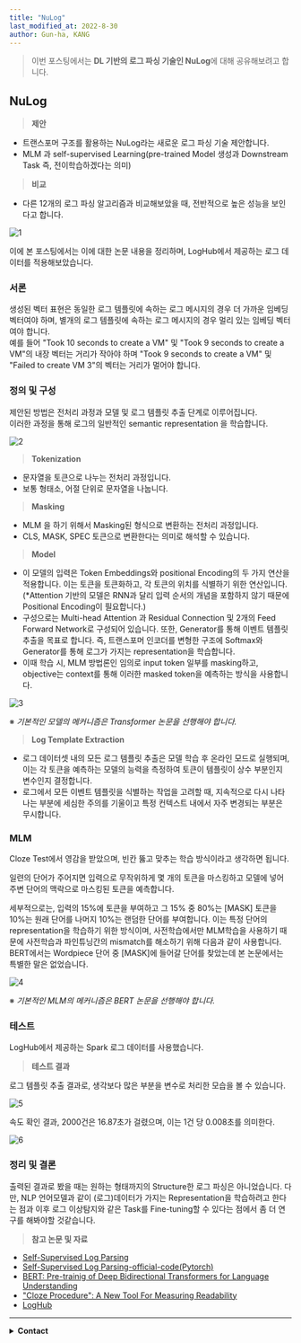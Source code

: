 ```yaml
---
title: "NuLog"
last_modified_at: 2022-8-30
author: Gun-ha, KANG
---
```


> 이번 포스팅에서는 **DL 기반의 로그 파싱 기술인 NuLog**에 대해 공유해보려고 합니다.

## **NuLog**

> **제안**   
* 트랜스포머 구조를 활용하는 NuLog라는 새로운 로그 파싱 기술 제안합니다.
* MLM 과 self-supervised Learning(pre-trained Model 생성과 Downstream Task 즉, 전이학습하겠다는 의미)

> **비교**  
* 다른 12개의 로그 파싱 알고리즘과 비교해보았을 때, 전반적으로 높은 성능을 보인다고 합니다.

![1](https://user-images.githubusercontent.com/92897860/187346230-9c24aa4e-94ac-41b7-a375-0e9db295b25d.png)

이에 본 포스팅에서는 이에 대한 논문 내용을 정리하며, LogHub에서 제공하는 로그 데이터를 적용해보았습니다.

### **서론**

생성된 벡터 표현은 동일한 로그 템플릿에 속하는 로그 메시지의 경우 더 가까운 임베딩 벡터여야 하며, 별개의 로그 템플릿에 속하는 로그 메시지의 경우 멀리 있는 임베딩 벡터여야 합니다.   
예를 들어 "Took 10 seconds to create a VM" 및 "Took 9 seconds to create a VM"의 내장 벡터는 거리가 작아야 하며 "Took 9 seconds to create a VM" 및 "Failed to create VM 3"의 벡터는 거리가 멀어야 합니다.


### **정의 및 구성**

제안된 방법은 전처리 과정과 모델 및 로그 템플릿 추출 단계로 이루어집니다.  
이러한 과정을 통해 로그의 일반적인 semantic representation 을 학습합니다.

![2](https://user-images.githubusercontent.com/92897860/187347306-70748700-fe0a-49af-9117-a2d2756863fc.png)


> **Tokenization** 
* 문자열을 토큰으로 나누는 전처리 과정입니다. 
* 보통 형태소, 어절 단위로 문자열을 나눕니다.

> **Masking** 
* MLM 을 하기 위해서 Masking된 형식으로 변환하는 전처리 과정입니다. 
* CLS, MASK, SPEC 토큰으로 변환한다는 의미로 해석할 수 있습니다.

> **Model** 
* 이 모델의 입력은 Token Embeddings와 positional Encoding의 두 가지 연산을 적용합니다. 이는 토큰을 토큰화하고, 각 토큰의 위치를 식별하기 위한 연산입니다. (*Attention 기반의 모델은 RNN과 달리 입력 순서의 개념을 포함하지 않기 때문에 Positional Encoding이 필요합니다.)
* 구성으로는 Multi-head Attention 과 Residual Connection 및 2개의 Feed Forward Network로 구성되어 있습니다. 또한, Generator를 통해 이벤트 템플릿 추출을 목표로 합니다. 즉, 트랜스포머 인코더를 변형한 구조에 Softmax와 Generator를 통해 로그가 가지는 representation을 학습합니다.
* 이때 학습 시, MLM 방법론인 임의로 input token 일부를 masking하고, objective는 context를 통해 이러한 masked token을 예측하는 방식을 사용합니다.

![3](https://user-images.githubusercontent.com/92897860/187351978-80f24480-48fb-4dea-9dc2-54f30e47967a.png)

※ _기본적인 모델의 메커니즘은 Transformer 논문을 선행해야 합니다._

> **Log Template Extraction** 
* 로그 데이터셋 내의 모든 로그 템플릿 추출은 모델 학습 후 온라인 모드로 실행되며, 이는 각 토큰을 예측하는 모델의 능력을 측정하여 토큰이 템플릿이 상수 부분인지 변수인지 결정합니다.
* 로그에서 모든 이벤트 템플릿을 식별하는 작업을 고려할 때, 지속적으로 다시 나타나는 부분에 세심한 주의를 기울이고 특정 컨텍스트 내에서 자주 변경되는 부분은 무시합니다.


### **MLM**

Cloze Test에서 영감을 받았으며, 빈칸 뚫고 맞추는 학습 방식이라고 생각하면 됩니다.  


일련의 단어가 주어지면 입력으로 무작위하게 몇 개의 토큰을 마스킹하고 모델에 넣어 주변 단어의 맥락으로 마스킹된 토큰을 예측합니다.

세부적으로는, 입력의 15%에 토큰을 부여하고 그 15% 중 80%는 [MASK] 토큰을 10%는 원래 단어를 나머지 10%는 랜덤한 단어를 부여합니다. 이는 특정 단어의 representation을 학습하기 위한 방식이며, 사전학습에서만 MLM학습을 사용하기 때문에 사전학습과 파인튜닝간의 mismatch를 해소하기 위해 다음과 같이 사용합니다. BERT에서는 Wordpiece 단어 중 [MASK]에 들어갈 단어를 찾았는데 본 논문에서는 특별한 말은 없었습니다.

![4](https://user-images.githubusercontent.com/92897860/187354591-951c6524-0b5e-4da5-9ba1-6dc6fd909308.png)

※ _기본적인 MLM의 메커니즘은 BERT 논문을 선행해야 합니다._

### **테스트**

LogHub에서 제공하는 Spark 로그 데이터를 사용했습니다.

> **테스트 결과**

로그 템플릿 추출 결과로, 생각보다 많은 부분을 변수로 처리한 모습을 볼 수 있습니다.

![5](https://user-images.githubusercontent.com/92897860/187356942-3e577725-6563-4539-b40b-6cb838e8f60f.png)

속도 확인 결과, 2000건은 16.87초가 걸렸으며, 이는 1건 당 0.008초를 의미한다.

![6](https://user-images.githubusercontent.com/92897860/187356946-ba49db51-758f-484e-884f-a6f03e440f57.png)


### **정리 및 결론**

출력된 결과로 봤을 때는 원하는 형태까지의 Structure한 로그 파싱은 아니었습니다.
다만, NLP 언어모델과 같이 (로그)데이터가 가지는 Representation을 학습하려고 한다는 점과 이후 로그 이상탐지와 같은 Task를 Fine-tuning할 수 있다는 점에서 좀 더 연구를 해봐야할 것같습니다.


> **참고 논문 및 자료**  

* [Self-Supervised Log Parsing](https://arxiv.org/abs/1810.03548)  
* [Self-Supervised Log Parsing-official-code(Pytorch)](https://github.com/nulog/nulog)  
* [BERT: Pre-trainig of Deep Bidirectional Transformers for Language Understanding](https://arxiv.org/abs/1810.04805)  
* ["Cloze Procedure": A New Tool For Measuring Readability](https://www.gwern.net/docs/psychology/writing/1953-taylor.pdf)  
* [LogHub](https://github.com/logpai/loghub)  


---

<details>
  <summary><b>Contact</b></summary>

<b>Author. </b>KangGunha

<b>Email. </b>zxcvbnm9931@epozen.com

</details>
